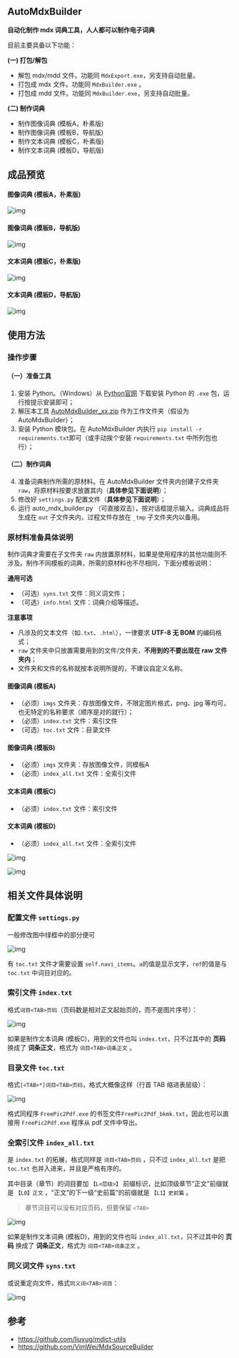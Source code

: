 ## AutoMdxBuilder
**自动化制作 mdx 词典工具，人人都可以制作电子词典**

目前主要具备以下功能：

**(一) 打包/解包**

* 解包 mdx/mdd 文件。功能同 `MdxExport.exe`，另支持自动批量。
* 打包成 mdx 文件。功能同 `MdxBuilder.exe` 。
* 打包成 mdd 文件。功能同 `MdxBuilder.exe`，另支持自动批量。

**(二) 制作词典**

* 制作图像词典 (模板A，朴素版)
* 制作图像词典 (模板B，导航版)
* 制作文本词典 (模板C，朴素版)
* 制作文本词典 (模板D，导航版)

## 成品预览
#### 图像词典 (模板A，朴素版)
![img](https://github.com/Litles/AutoMdxBuilder/blob/main/images/img_dict_atmpl.gif)

#### 图像词典 (模板B，导航版)
![img](https://github.com/Litles/AutoMdxBuilder/blob/main/images/img_dict_btmpl.gif)

#### 文本词典 (模板C，朴素版)
![img](https://github.com/Litles/AutoMdxBuilder/blob/main/images/text_dict_ctmpl.png)

#### 文本词典 (模板D，导航版)
![img](https://github.com/Litles/AutoMdxBuilder/blob/main/images/text_dict_dtmpl.gif)

## 使用方法

### 操作步骤

#### （一）准备工具
1. 安装 Python。（Windows）从 [Python官网](https://www.python.org) 下载安装 Python 的 `.exe` 包，运行按提示安装即可；
2. 解压本工具 [AutoMdxBuilder_xx.zip](https://github.com/Litles/AutoMdxBuilder/releases) 作为工作文件夹（假设为 AutoMdxBuilder）；
3. 安装 Python 模块包。在 AutoMdxBuilder  内执行 `pip install -r requirements.txt`即可（或手动挨个安装 `requirements.txt` 中所列包也行）；

#### （二）制作词典
4. 准备词典制作所需的原材料。在 AutoMdxBuilder 文件夹内创建子文件夹 `raw`，将原材料按要求放置其内（**具体参见下面说明**）；
5. 修改好 `settings.py` 配置文件（**具体参见下面说明**）；
6. 运行 auto_mdx_builder.py （可直接双击），按对话框提示输入。词典成品将生成在 `out` 子文件夹内，过程文件存放在 `_tmp` 子文件夹内以备用。

### 原材料准备具体说明

制作词典才需要在子文件夹 `raw` 内放置原材料，如果是使用程序的其他功能则不涉及。制作不同模板的词典，所需的原材料也不尽相同，下面分模板说明：

**通用可选**

* （可选）`syns.txt` 文件：同义词文件；
* （可选）`info.html` 文件：词典介绍等描述。

**注意事项**

* 凡涉及的文本文件（如`.txt`、`.html`），一律要求 **UTF-8 无 BOM** 的编码格式；
* `raw` 文件夹中只放置需要用到的文件/文件夹，**不用到的不要出现在 raw 文件夹内**；
* 文件夹和文件的名称就按本说明所提的，不建议自定义名称。

#### 图像词典 (模板A)

* （必须）`imgs` 文件夹：存放图像文件，不限定图片格式，png、jpg 等均可，也无特定的名称要求（顺序是对的就行）；
* （必须）`index.txt` 文件：索引文件
* （可选）`toc.txt` 文件：目录文件

#### 图像词典 (模板B)

* （必须）`imgs` 文件夹：存放图像文件，同模板A
* （必须）`index_all.txt` 文件：全索引文件

#### 文本词典 (模板C)

* （必须）`index.txt` 文件：索引文件

#### 文本词典 (模板D)

* （必须）`index_all.txt` 文件：全索引文件

![img](https://github.com/Litles/AutoMdxBuilder/blob/main/images/work_dir_tree.png)

![img](https://github.com/Litles/AutoMdxBuilder/blob/main/images/imgs_order.png)

## 相关文件具体说明

### 配置文件 `settings.py`

一般修改图中绿框中的部分便可

![img](https://github.com/Litles/AutoMdxBuilder/blob/main/images/settings.png)

有 `toc.txt` 文件才需要设置 `self.navi_items`。`a`的值是显示文字，`ref`的值是与 `toc.txt` 中词目对应的。

### 索引文件 `index.txt`

格式`词目<TAB>页码`（页码数是相对正文起始页的，而不是图片序号）：

![img](https://github.com/Litles/AutoMdxBuilder/blob/main/images/index.png)

如果是制作文本词典 (模板C)，用到的文件也叫 `index.txt`，只不过其中的 **页码** 换成了 **词条正文**，格式为 `词目<TAB>词条正文` 。

### 目录文件 `toc.txt`

格式`[<TAB>*]词目<TAB>页码`，格式大概像这样（行首 TAB 缩进表层级）：

![img](https://github.com/Litles/AutoMdxBuilder/blob/main/images/toc.png)

格式同程序 `FreePic2Pdf.exe` 的书签文件`FreePic2Pdf_bkmk.txt`，因此也可以直接用 `FreePic2Pdf.exe` 程序从 pdf 文件中导出。

### 全索引文件 `index_all.txt`

是 `index.txt` 的拓展，格式同样是 `词目<TAB>页码` ，只不过 `index_all.txt` 是把 `toc.txt` 也并入进来，并且是严格有序的。

其中目录（章节）的词目要加 `【L<层级>】` 前缀标识，比如顶级章节“正文”前缀就是 `【L0】正文` ，“正文”的下一级“史前篇”的前缀就是 `【L1】史前篇` 。

> 章节词目可以没有对应页码，但要保留 `<TAB>` 

![img](https://github.com/Litles/AutoMdxBuilder/blob/main/images/index_all.png)

如果是制作文本词典 (模板D)，用到的文件也叫 `index_all.txt`，只不过其中的 **页码** 换成了 **词条正文**，格式为 `词目<TAB>词条正文` 。

### 同义词文件 `syns.txt`

或说重定向文件，格式`同义词<TAB>词目`：

![img](https://github.com/Litles/AutoMdxBuilder/blob/main/images/syns.png)

## 参考

+ https://github.com/liuyug/mdict-utils
+ https://github.com/VimWei/MdxSourceBuilder

